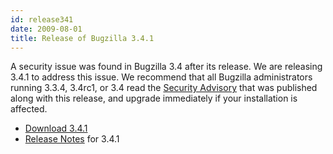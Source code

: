 ```yaml
---
id: release341
date: 2009-08-01
title: Release of Bugzilla 3.4.1
---
```


A security issue was found in Bugzilla 3.4 after its release. We are releasing 3.4.1 to address this issue. We recommend that all Bugzilla administrators running 3.3.4, 3.4rc1, or 3.4 read the [Security Advisory](../security/3.4/) that was published along with this release, and upgrade immediately if your installation is affected.

*   [Download 3.4.1](../download/#v34)
*   [Release Notes](../releases/3.4.1/release-notes.html) for 3.4.1

